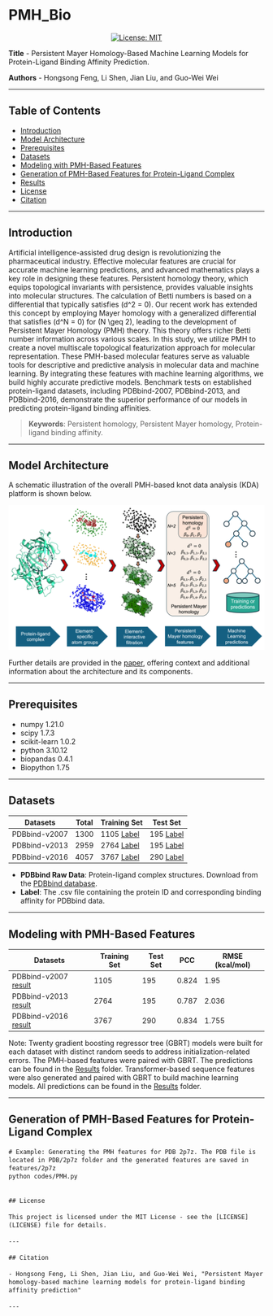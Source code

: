 # PMH_Bio

<div align='center'>
 
<!-- [![preprint](https://img.shields.io/static/v1?label=arXiv&message=2310.12508&color=B31B1B)](https://www.google.com/) -->
[![License: MIT](https://img.shields.io/badge/License-MIT-yellow.svg)](https://opensource.org/licenses/MIT)

</div>

**Title** - Persistent Mayer Homology-Based Machine Learning Models for Protein-Ligand Binding Affinity Prediction.

**Authors** - Hongsong Feng, Li Shen, Jian Liu, and Guo-Wei Wei

---

## Table of Contents

- [Introduction](#introduction)
- [Model Architecture](#model-architecture)
- [Prerequisites](#prerequisites)
- [Datasets](#datasets)
- [Modeling with PMH-Based Features](#modeling-with-pmh-based-features)
- [Generation of PMH-Based Features for Protein-Ligand Complex](#generation-of-pmh-based-features-for-protein-ligand-complex)
- [Results](#results)
- [License](#license)
- [Citation](#citation)

---

## Introduction

Artificial intelligence-assisted drug design is revolutionizing the pharmaceutical industry. Effective molecular features are crucial for accurate machine learning predictions, and advanced mathematics plays a key role in designing these features. Persistent homology theory, which equips topological invariants with persistence, provides valuable insights into molecular structures. The calculation of Betti numbers is based on a differential that typically satisfies \(d^2 = 0\). Our recent work has extended this concept by employing Mayer homology with a generalized differential that satisfies \(d^N = 0\) for \(N \geq 2\), leading to the development of Persistent Mayer Homology (PMH) theory. This theory offers richer Betti number information across various scales. In this study, we utilize PMH to create a novel multiscale topological featurization approach for molecular representation. These PMH-based molecular features serve as valuable tools for descriptive and predictive analysis in molecular data and machine learning. By integrating these features with machine learning algorithms, we build highly accurate predictive models. Benchmark tests on established protein-ligand datasets, including PDBbind-2007, PDBbind-2013, and PDBbind-2016, demonstrate the superior performance of our models in predicting protein-ligand binding affinities.

> **Keywords**: Persistent homology, Persistent Mayer homology, Protein-ligand binding affinity.

---

## Model Architecture

A schematic illustration of the overall PMH-based knot data analysis (KDA) platform is shown below.

![Model Architecture](figures/PMH-concept.png)

Further details are provided in the [paper](https://github.com/WeilabMSU/PMH_Bio), offering context and additional information about the architecture and its components.

---

## Prerequisites

- numpy                     1.21.0
- scipy                     1.7.3
- scikit-learn              1.0.2
- python                    3.10.12
- biopandas                 0.4.1
- Biopython                 1.75

---

## Datasets

| Datasets                | Total | Training Set                 | Test Set                                             |
|-------------------------|-------|------------------------------|------------------------------------------------------|
| PDBbind-v2007           | 1300  | 1105 [Label](https://weilab.math.msu.edu/Downloads/mGLI-KDA/PDBbind.zip) | 195 [Label](https://weilab.math.msu.edu/Downloads/mGLI-KDA/PDBbind.zip) |
| PDBbind-v2013           | 2959  | 2764 [Label](https://weilab.math.msu.edu/Downloads/mGLI-KDA/PDBbind.zip) | 195 [Label](https://weilab.math.msu.edu/Downloads/mGLI-KDA/PDBbind.zip) |
| PDBbind-v2016           | 4057  | 3767 [Label](https://weilab.math.msu.edu/Downloads/mGLI-KDA/PDBbind.zip) | 290 [Label](https://weilab.math.msu.edu/Downloads/mGLI-KDA/PDBbind.zip) |

- **PDBbind Raw Data**: Protein-ligand complex structures. Download from the [PDBbind database](http://www.pdbbind.org.cn/).
- **Label**: The .csv file containing the protein ID and corresponding binding affinity for PDBbind data.

---

## Modeling with PMH-Based Features

| Datasets               | Training Set | Test Set | PCC  | RMSE (kcal/mol) |
|------------------------|--------------|----------|------|------------------|
| PDBbind-v2007 [result](./Results) | 1105         | 195      | 0.824 | 1.95 |
| PDBbind-v2013 [result](./Results) | 2764         | 195      | 0.787 | 2.036|
| PDBbind-v2016 [result](./Results) | 3767         | 290      | 0.834 | 1.755|

Note: Twenty gradient boosting regressor tree (GBRT) models were built for each dataset with distinct random seeds to address initialization-related errors. The PMH-based features were paired with GBRT. The predictions can be found in the [Results](./Results) folder. Transformer-based sequence features were also generated and paired with GBRT to build machine learning models. All predictions can be found in the [Results](./Results) folder.

---

## Generation of PMH-Based Features for Protein-Ligand Complex

```shell
# Example: Generating the PMH features for PDB 2p7z. The PDB file is located in PDB/2p7z folder and the generated features are saved in features/2p7z
python codes/PMH.py


## License

This project is licensed under the MIT License - see the [LICENSE](LICENSE) file for details.

---

## Citation

- Hongsong Feng, Li Shen, Jian Liu, and Guo-Wei Wei, "Persistent Mayer homology-based machine learning models for protein-ligand binding affinity prediction"

---
